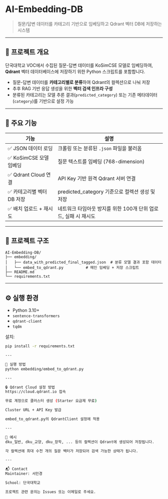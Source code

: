 # AI-Embedding-DB


> 질문/답변 데이터를 카테고리 기반으로 임베딩하고 Qdrant 벡터 DB에 저장하는 시스템

---

## 📌 프로젝트 개요

단국대학교 VOC에서 수집된 질문-답변 데이터를 KoSimCSE 모델로 임베딩하여, **Qdrant** 벡터 데이터베이스에 저장하기 위한 Python 스크립트를 포함합니다.

- 질문-답변 데이터를 **카테고리별로 분류**하여 Qdrant의 컬렉션으로 나눠 저장
- 추후 RAG 기반 응답 생성을 위한 **벡터 검색 인프라 구성**
- 분류된 카테고리는 모델 추론 결과(`predicted_category`) 또는 기존 메타데이터(`category`)를 기반으로 설정 가능

---

## 🧩 주요 기능

| 기능 | 설명 |
|------|------|
| ✅ JSON 데이터 로딩 | 크롤링 또는 분류된 `.json` 파일을 불러옴 |
| ✅ KoSimCSE 모델 임베딩 | 질문 텍스트를 임베딩 (768-dimension) |
| ✅ Qdrant Cloud 연결 | API Key 기반 원격 Qdrant 서버 연결 |
| ✅ 카테고리별 벡터 DB 저장 | predicted_category 기준으로 컬렉션 생성 및 저장 |
| ✅ 배치 업로드 + 재시도 | 네트워크 타임아웃 방지를 위한 100개 단위 업로드, 실패 시 재시도 |

---

## 🧱 프로젝트 구조

```
AI-Embedding-DB/
├── embedding/
│   ├── data_with_predicted_final_tagged.json  # 분류 모델 결과 포함 데이터
│   └── embed_to_qdrant.py          # 메인 임베딩 + 저장 스크립트
├── README.md
└── requirements.txt
```


---

## ⚙️ 실행 환경

- Python 3.10+
- `sentence-transformers`
- `qdrant-client`
- `tqdm`

설치:
```bash
pip install -r requirements.txt

---

🚀 실행 방법
python embedding/embed_to_qdrant.py

---

🔒 Qdrant Cloud 설정 방법
https://cloud.qdrant.io 접속

무료 계정으로 클러스터 생성 (Starter 요금제 무료)

Cluster URL + API Key 발급

embed_to_qdrant.py의 QdrantClient 설정에 적용

---

🧪 예시
dku_일반, dku_교양, dku_장학, ... 등의 컬렉션이 Qdrant에 생성되어 저장됩니다.

각 컬렉션에 최대 수천 개의 질문 벡터가 저장되어 검색 가능한 상태가 됩니다.

---

📬 Contact
Maintainer: 서민경

School: 단국대학교

프로젝트 관련 문의는 Issues 또는 이메일로 주세요.



